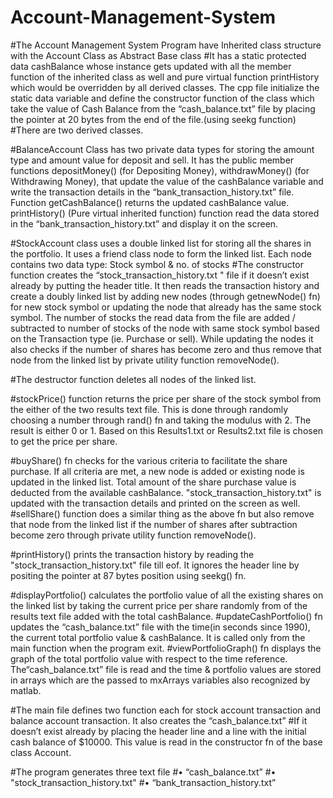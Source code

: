 # Account-Management-System
#The Account Management System Program have Inherited class structure with the Account Class as Abstract Base class 
#It has a static protected data cashBalance whose instance gets updated with all the member function of the inherited class as well and pure virtual function printHistory which would be overridden by all derived classes. The cpp file initialize the static data variable and define the constructor function of the class which take the value of Cash Balance from the “cash_balance.txt” file by placing the pointer at 20 bytes from the end of the file.(using seekg function)
#There are two derived classes.

#BalanceAccount Class has two private data types for storing the amount type and amount value for deposit and sell. It has the public member functions depositMoney() (for Depositing Money), withdrawMoney()  (for Withdrawing Money), that update the value of the cashBalance variable and write the transaction details in the “bank_transaction_history.txt” file. Function getCashBalance() returns the updated cashBalance value. printHistory() (Pure virtual inherited function) function read the data stored in the “bank_transaction_history.txt” and display it on the screen.

#StockAccount class uses a double linked list for storing all the shares in the portfolio. It uses a friend class node to form the linked list. Each node contains two data type: Stock symbol & no. of stocks
#The constructor function creates the “stock_transaction_history.txt " file if it doesn’t exist already by putting the header title. It then reads the transaction history and create a doubly linked list by adding new nodes (through getnewNode() fn) for new stock symbol or updating the node that already has the same stock symbol. The number of stocks the read data from the file are added / subtracted to number of stocks of the node with same stock symbol based on the Transaction type (ie. Purchase or sell). While updating the nodes it also checks if the number of shares has become zero and thus remove that node from the linked list by private utility function removeNode(). 

#The destructor function deletes all nodes of the linked list.

#stockPrice() function returns the price per share of the stock symbol from the either of the two results text file. This is done through randomly choosing a number through rand() fn and taking the modulus with 2. The result is either 0 or 1. Based on this Results1.txt or Results2.txt file is chosen to get the price per share.

#buyShare() fn checks for the various criteria to facilitate the share purchase. If all criteria are met, a new node is added or existing node is updated in the linked list. Total amount of the share purchase value is deducted from the available cashBalance. "stock_transaction_history.txt" is updated with the transaction details and printed on the screen as well.
#sellShare() function does a similar thing as the above fn but also remove that node from the linked list if the number of shares after subtraction become zero through private utility function removeNode(). 

#printHistory() prints the transaction history by reading the "stock_transaction_history.txt" file till eof. It ignores the header line by positing the pointer at 87 bytes position using seekg() fn. 

#displayPortfolio() calculates the portfolio value of all the existing shares on the linked list by taking the current price per share randomly from of the results text file added with the total cashBalance.
#updateCashPortfolio() fn updates the “cash_balance.txt” file with the time(in seconds since 1990), the current total portfolio value & cashBalance. It is called only from the main function when the program exit.
#viewPortfolioGraph() fn displays the graph of the total portfolio value with respect to the time reference. The“cash_balance.txt” file is read and the time & portfolio values are stored in arrays which are the passed to mxArrays variables also recognized by matlab. 

#The main file defines two function each for stock account transaction and balance account transaction. It also creates the “cash_balance.txt”
#If it doesn’t exist already by placing the header line and a line with the initial cash balance of $10000. This value is read in the constructor fn of the base class Account.

#The program generates three text file
#•	  “cash_balance.txt”
#•	  "stock_transaction_history.txt"
#•	  “bank_transaction_history.txt”
